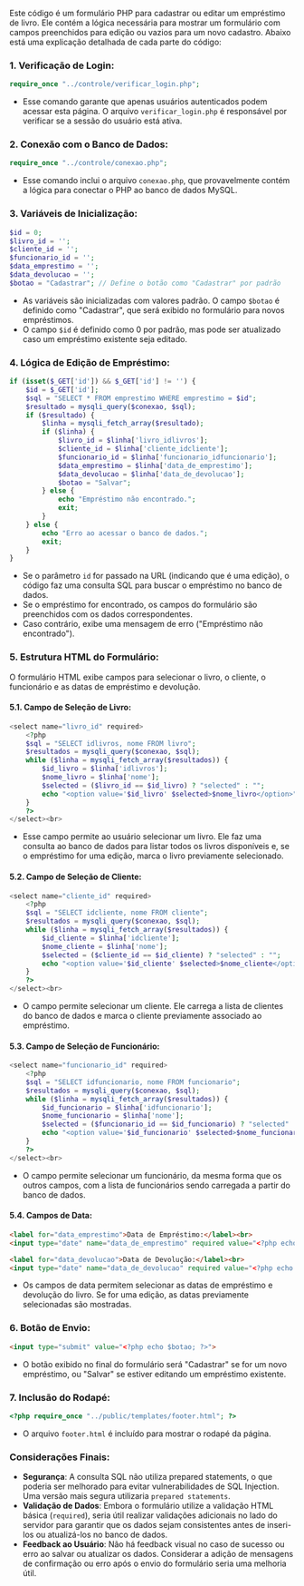 Este código é um formulário PHP para cadastrar ou editar um empréstimo de livro. Ele contém a lógica necessária para mostrar um formulário com campos preenchidos para edição ou vazios para um novo cadastro. Abaixo está uma explicação detalhada de cada parte do código:

### 1. **Verificação de Login**:
```php
require_once "../controle/verificar_login.php";
```
- Esse comando garante que apenas usuários autenticados podem acessar esta página. O arquivo `verificar_login.php` é responsável por verificar se a sessão do usuário está ativa.

### 2. **Conexão com o Banco de Dados**:
```php
require_once "../controle/conexao.php";
```
- Esse comando inclui o arquivo `conexao.php`, que provavelmente contém a lógica para conectar o PHP ao banco de dados MySQL.

### 3. **Variáveis de Inicialização**:
```php
$id = 0;
$livro_id = '';
$cliente_id = '';
$funcionario_id = '';
$data_emprestimo = '';
$data_devolucao = '';
$botao = "Cadastrar"; // Define o botão como "Cadastrar" por padrão
```
- As variáveis são inicializadas com valores padrão. O campo `$botao` é definido como "Cadastrar", que será exibido no formulário para novos empréstimos.
- O campo `$id` é definido como 0 por padrão, mas pode ser atualizado caso um empréstimo existente seja editado.

### 4. **Lógica de Edição de Empréstimo**:
```php
if (isset($_GET['id']) && $_GET['id'] != '') {
    $id = $_GET['id'];
    $sql = "SELECT * FROM emprestimo WHERE emprestimo = $id";
    $resultado = mysqli_query($conexao, $sql);
    if ($resultado) {
        $linha = mysqli_fetch_array($resultado);
        if ($linha) {
            $livro_id = $linha['livro_idlivros'];
            $cliente_id = $linha['cliente_idcliente'];
            $funcionario_id = $linha['funcionario_idfuncionario'];
            $data_emprestimo = $linha['data_de_emprestimo'];
            $data_devolucao = $linha['data_de_devolucao'];
            $botao = "Salvar";
        } else {
            echo "Empréstimo não encontrado.";
            exit;
        }
    } else {
        echo "Erro ao acessar o banco de dados.";
        exit;
    }
}
```
- Se o parâmetro `id` for passado na URL (indicando que é uma edição), o código faz uma consulta SQL para buscar o empréstimo no banco de dados. 
- Se o empréstimo for encontrado, os campos do formulário são preenchidos com os dados correspondentes.
- Caso contrário, exibe uma mensagem de erro ("Empréstimo não encontrado").

### 5. **Estrutura HTML do Formulário**:
O formulário HTML exibe campos para selecionar o livro, o cliente, o funcionário e as datas de empréstimo e devolução.

#### 5.1. **Campo de Seleção de Livro**:
```php
<select name="livro_id" required>
    <?php
    $sql = "SELECT idlivros, nome FROM livro";
    $resultados = mysqli_query($conexao, $sql);
    while ($linha = mysqli_fetch_array($resultados)) {
        $id_livro = $linha['idlivros'];
        $nome_livro = $linha['nome'];
        $selected = ($livro_id == $id_livro) ? "selected" : "";
        echo "<option value='$id_livro' $selected>$nome_livro</option>";
    }
    ?>
</select><br>
```
- Esse campo permite ao usuário selecionar um livro. Ele faz uma consulta ao banco de dados para listar todos os livros disponíveis e, se o empréstimo for uma edição, marca o livro previamente selecionado.

#### 5.2. **Campo de Seleção de Cliente**:
```php
<select name="cliente_id" required>
    <?php
    $sql = "SELECT idcliente, nome FROM cliente";
    $resultados = mysqli_query($conexao, $sql);
    while ($linha = mysqli_fetch_array($resultados)) {
        $id_cliente = $linha['idcliente'];
        $nome_cliente = $linha['nome'];
        $selected = ($cliente_id == $id_cliente) ? "selected" : "";
        echo "<option value='$id_cliente' $selected>$nome_cliente</option>";
    }
    ?>
</select><br>
```
- O campo permite selecionar um cliente. Ele carrega a lista de clientes do banco de dados e marca o cliente previamente associado ao empréstimo.

#### 5.3. **Campo de Seleção de Funcionário**:
```php
<select name="funcionario_id" required>
    <?php
    $sql = "SELECT idfuncionario, nome FROM funcionario";
    $resultados = mysqli_query($conexao, $sql);
    while ($linha = mysqli_fetch_array($resultados)) {
        $id_funcionario = $linha['idfuncionario'];
        $nome_funcionario = $linha['nome'];
        $selected = ($funcionario_id == $id_funcionario) ? "selected" : "";
        echo "<option value='$id_funcionario' $selected>$nome_funcionario</option>";
    }
    ?>
</select><br>
```
- O campo permite selecionar um funcionário, da mesma forma que os outros campos, com a lista de funcionários sendo carregada a partir do banco de dados.

#### 5.4. **Campos de Data**:
```html
<label for="data_emprestimo">Data de Empréstimo:</label><br>
<input type="date" name="data_de_emprestimo" required value="<?php echo $data_emprestimo; ?>"><br>

<label for="data_devolucao">Data de Devolução:</label><br>
<input type="date" name="data_de_devolucao" required value="<?php echo $data_devolucao; ?>"><br>
```
- Os campos de data permitem selecionar as datas de empréstimo e devolução do livro. Se for uma edição, as datas previamente selecionadas são mostradas.

### 6. **Botão de Envio**:
```html
<input type="submit" value="<?php echo $botao; ?>">
```
- O botão exibido no final do formulário será "Cadastrar" se for um novo empréstimo, ou "Salvar" se estiver editando um empréstimo existente.

### 7. **Inclusão do Rodapé**:
```php
<?php require_once "../public/templates/footer.html"; ?>
```
- O arquivo `footer.html` é incluído para mostrar o rodapé da página.

### Considerações Finais:
- **Segurança**: A consulta SQL não utiliza prepared statements, o que poderia ser melhorado para evitar vulnerabilidades de SQL Injection. Uma versão mais segura utilizaria `prepared statements`.
- **Validação de Dados**: Embora o formulário utilize a validação HTML básica (`required`), seria útil realizar validações adicionais no lado do servidor para garantir que os dados sejam consistentes antes de inseri-los ou atualizá-los no banco de dados.
- **Feedback ao Usuário**: Não há feedback visual no caso de sucesso ou erro ao salvar ou atualizar os dados. Considerar a adição de mensagens de confirmação ou erro após o envio do formulário seria uma melhoria útil.